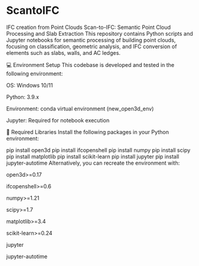 # ScantoIFC
IFC creation from Point Clouds
Scan-to-IFC: Semantic Point Cloud Processing and Slab Extraction
This repository contains Python scripts and Jupyter notebooks for semantic processing of building point clouds, focusing on classification, geometric analysis, and IFC conversion of elements such as slabs, walls, and AC ledges.

💻 Environment Setup
This codebase is developed and tested in the following environment:

OS: Windows 10/11

Python: 3.9.x

Environment: conda virtual environment (new_open3d_env)

Jupyter: Required for notebook execution

🧩 Required Libraries
Install the following packages in your Python environment:

pip install open3d
pip install ifcopenshell
pip install numpy
pip install scipy
pip install matplotlib
pip install scikit-learn
pip install jupyter
pip install jupyter-autotime
Alternatively, you can recreate the environment with:

open3d>=0.17

ifcopenshell>=0.6

numpy>=1.21

scipy>=1.7

matplotlib>=3.4

scikit-learn>=0.24

jupyter

jupyter-autotime

